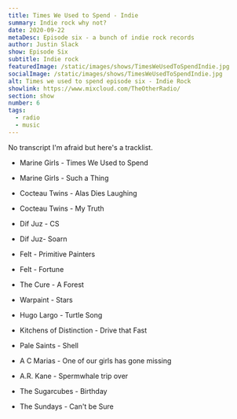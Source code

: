 ```yaml
---
title: Times We Used to Spend - Indie
summary: Indie rock why not?
date: 2020-09-22
metaDesc: Episode six - a bunch of indie rock records
author: Justin Slack
show: Episode Six
subtitle: Indie rock
featuredImage: /static/images/shows/TimesWeUsedToSpendIndie.jpg
socialImage: /static/images/shows/TimesWeUsedToSpendIndie.jpg
alt: Times we used to spend episode six - Indie Rock
showlink: https://www.mixcloud.com/TheOtherRadio/
section: show
number: 6
tags:
  - radio
  - music
---
```


No transcript I'm afraid but here's a tracklist.

- Marine Girls - Times We Used to Spend

- Marine Girls - Such a Thing

- Cocteau Twins - Alas Dies Laughing

- Cocteau Twins - My Truth

- Dif Juz - CS

- Dif Juz- Soarn

- Felt - Primitive Painters

- Felt - Fortune

- The Cure - A Forest

- Warpaint - Stars

- Hugo Largo - Turtle Song

- Kitchens of Distinction - Drive that Fast

- Pale Saints - Shell

- A C Marias - One of our girls has gone missing

- A.R. Kane - Spermwhale trip over

- The Sugarcubes - Birthday

- The Sundays - Can't be Sure
